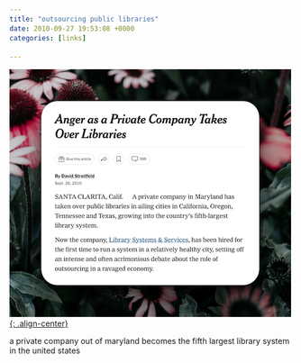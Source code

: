 ```yaml
---
title: "outsourcing public libraries"
date: 2010-09-27 19:53:08 +0000
categories: [links]

---
```

[![image-center](/assets/img/outsourcinglib.png){: .align-center}](https://www.nytimes.com/2010/09/27/business/27libraries.html)

a private company out of maryland becomes the fifth largest library system in the united states